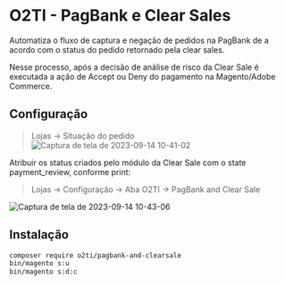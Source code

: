# O2TI - PagBank e Clear Sales
Automatiza o fluxo de captura e negação de pedidos na PagBank de a acordo com o status do pedido retornado pela clear sales.

Nesse processo, após a decisão de análise de risco da Clear Sale é executada a ação de Accept ou Deny do pagamento na Magento/Adobe Commerce.

## Configuração

> Lojas -> Situação do pedido
![Captura de tela de 2023-09-14 10-41-02](https://github.com/elisei/pagbank-and-clearsales/assets/1786389/74feaa21-bb1f-4548-9869-67338ab1c7a7)

Atribuir os status criados pelo módulo da Clear Sale com o state payment_review, conforme print:


> Lojas -> Configuração -> Aba O2TI -> PagBank and Clear Sale

![Captura de tela de 2023-09-14 10-43-06](https://github.com/elisei/pagbank-and-clearsales/assets/1786389/f5bcf721-19ae-455e-b1c3-07cd2d018d74)


## Instalação
```bash
composer require o2ti/pagbank-and-clearsale
bin/magento s:u
bin/magento s:d:c
```